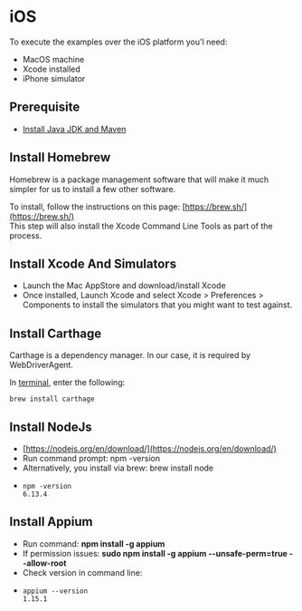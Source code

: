 # iOS

To execute the examples over the iOS platform you'l need:

* MacOS machine 
* Xcode installed
* iPhone simulator 

## Prerequisite

* [Install Java JDK and Maven](https://docs.autonomx.io/prerequisites)

## Install Homebrew

Homebrew is a package management software that will make it much simpler for us to install a few other software.

To install, follow the instructions on this page: [https://brew.sh/](https://brew.sh/)  
This step will also install the Xcode Command Line Tools as part of the process.

## Install Xcode And Simulators

* Launch the Mac AppStore and download/install Xcode
* Once installed, Launch Xcode and select Xcode &gt; Preferences &gt; Components to install the simulators that you might want to test against.

## Install Carthage

Carthage is a dependency manager. In our case, it is required by WebDriverAgent.

In [terminal](https://www.macworld.co.uk/how-to/mac-software/how-use-terminal-on-mac-3608274/), enter the following:

```text
brew install carthage
```

## Install NodeJs

* [https://nodejs.org/en/download/](https://nodejs.org/en/download/)
* Run command prompt: npm -version
* Alternatively, you install via brew: brew install node
* ```text
  npm -version
  6.13.4
  ```

## Install Appium

* Run command: **npm install -g appium**
* If permission issues: **sudo npm install -g appium --unsafe-perm=true --allow-root**
* Check version in command line:
* ```text
  appium --version
  1.15.1
  ```

